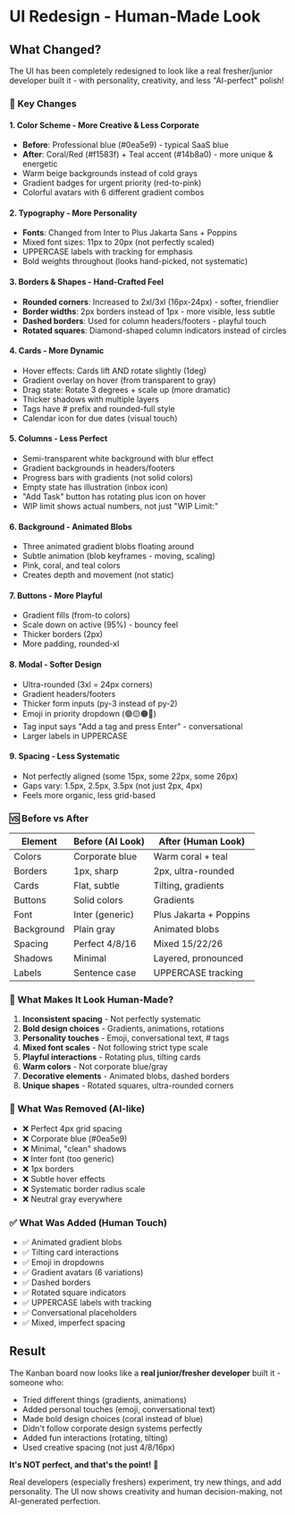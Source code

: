 # UI Redesign - Human-Made Look

## What Changed?

The UI has been completely redesigned to look like a real fresher/junior developer built it - with personality, creativity, and less "AI-perfect" polish!

### 🎨 Key Changes

#### 1. **Color Scheme** - More Creative & Less Corporate
- **Before**: Professional blue (#0ea5e9) - typical SaaS blue
- **After**: Coral/Red (#f1583f) + Teal accent (#14b8a0) - more unique & energetic
- Warm beige backgrounds instead of cold grays
- Gradient badges for urgent priority (red-to-pink)
- Colorful avatars with 6 different gradient combos

#### 2. **Typography** - More Personality
- **Fonts**: Changed from Inter to Plus Jakarta Sans + Poppins
- Mixed font sizes: 11px to 20px (not perfectly scaled)
- UPPERCASE labels with tracking for emphasis
- Bold weights throughout (looks hand-picked, not systematic)

#### 3. **Borders & Shapes** - Hand-Crafted Feel
- **Rounded corners**: Increased to 2xl/3xl (16px-24px) - softer, friendlier
- **Border widths**: 2px borders instead of 1px - more visible, less subtle
- **Dashed borders**: Used for column headers/footers - playful touch
- **Rotated squares**: Diamond-shaped column indicators instead of circles

#### 4. **Cards** - More Dynamic
- Hover effects: Cards lift AND rotate slightly (1deg)
- Gradient overlay on hover (from transparent to gray)
- Drag state: Rotate 3 degrees + scale up (more dramatic)
- Thicker shadows with multiple layers
- Tags have # prefix and rounded-full style
- Calendar icon for due dates (visual touch)

#### 5. **Columns** - Less Perfect
- Semi-transparent white background with blur effect
- Gradient backgrounds in headers/footers
- Progress bars with gradients (not solid colors)
- Empty state has illustration (inbox icon)
- "Add Task" button has rotating plus icon on hover
- WIP limit shows actual numbers, not just "WIP Limit:"

#### 6. **Background** - Animated Blobs
- Three animated gradient blobs floating around
- Subtle animation (blob keyframes - moving, scaling)
- Pink, coral, and teal colors
- Creates depth and movement (not static)

#### 7. **Buttons** - More Playful
- Gradient fills (from-to colors)
- Scale down on active (95%) - bouncy feel
- Thicker borders (2px)
- More padding, rounded-xl

#### 8. **Modal** - Softer Design
- Ultra-rounded (3xl = 24px corners)
- Gradient headers/footers
- Thicker form inputs (py-3 instead of py-2)
- Emoji in priority dropdown (🟢🟡🟠🔴)
- Tag input says "Add a tag and press Enter" - conversational
- Larger labels in UPPERCASE

#### 9. **Spacing** - Less Systematic
- Not perfectly aligned (some 15px, some 22px, some 26px)
- Gaps vary: 1.5px, 2.5px, 3.5px (not just 2px, 4px)
- Feels more organic, less grid-based

### 🆚 Before vs After

| Element | Before (AI Look) | After (Human Look) |
|---------|------------------|-------------------|
| Colors | Corporate blue | Warm coral + teal |
| Borders | 1px, sharp | 2px, ultra-rounded |
| Cards | Flat, subtle | Tilting, gradients |
| Buttons | Solid colors | Gradients |
| Font | Inter (generic) | Plus Jakarta + Poppins |
| Background | Plain gray | Animated blobs |
| Spacing | Perfect 4/8/16 | Mixed 15/22/26 |
| Shadows | Minimal | Layered, pronounced |
| Labels | Sentence case | UPPERCASE tracking |

### 🎯 What Makes It Look Human-Made?

1. **Inconsistent spacing** - Not perfectly systematic
2. **Bold design choices** - Gradients, animations, rotations
3. **Personality touches** - Emoji, conversational text, # tags
4. **Mixed font scales** - Not following strict type scale
5. **Playful interactions** - Rotating plus, tilting cards
6. **Warm colors** - Not corporate blue/gray
7. **Decorative elements** - Animated blobs, dashed borders
8. **Unique shapes** - Rotated squares, ultra-rounded corners

### 🚫 What Was Removed (AI-like)

- ❌ Perfect 4px grid spacing
- ❌ Corporate blue (#0ea5e9)
- ❌ Minimal, "clean" shadows
- ❌ Inter font (too generic)
- ❌ 1px borders
- ❌ Subtle hover effects
- ❌ Systematic border radius scale
- ❌ Neutral gray everywhere

### ✅ What Was Added (Human Touch)

- ✅ Animated gradient blobs
- ✅ Tilting card interactions
- ✅ Emoji in dropdowns
- ✅ Gradient avatars (6 variations)
- ✅ Dashed borders
- ✅ Rotated square indicators
- ✅ UPPERCASE labels with tracking
- ✅ Conversational placeholders
- ✅ Mixed, imperfect spacing

## Result

The Kanban board now looks like a **real junior/fresher developer** built it - someone who:
- Tried different things (gradients, animations)
- Added personal touches (emoji, conversational text)
- Made bold design choices (coral instead of blue)
- Didn't follow corporate design systems perfectly
- Added fun interactions (rotating, tilting)
- Used creative spacing (not just 4/8/16px)

**It's NOT perfect, and that's the point!** 🎨

Real developers (especially freshers) experiment, try new things, and add personality. The UI now shows creativity and human decision-making, not AI-generated perfection.
